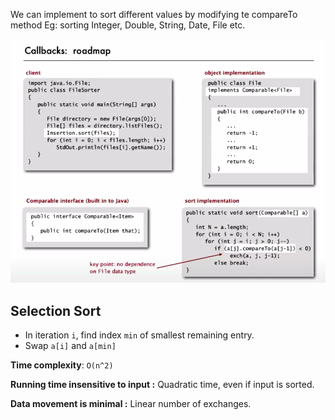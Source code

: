 We can implement to sort different values by modifying te compareTo method
Eg: sorting Integer, Double, String, Date, File etc.

![Alt text](<Screenshot from 2023-11-02 05-41-23.png>)

## Selection Sort
- In iteration `i`, find index `min` of smallest remaining entry.
- Swap `a[i]` and `a[min]`

__Time complexity__: `O(n^2)`

__Running time insensitive to input :__ Quadratic time, even if input is sorted.

__Data movement is minimal :__ Linear number of exchanges.